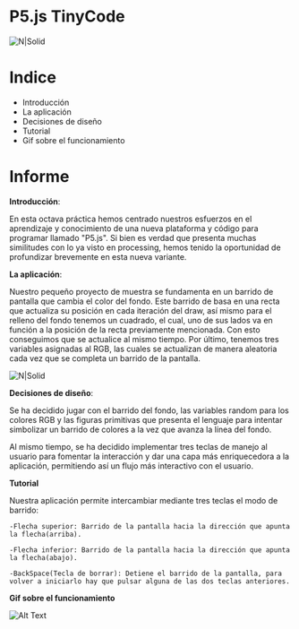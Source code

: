 # P5.js TinyCode

![N|Solid](https://i.gyazo.com/818c382f4fae05309f047120ee4ed15b.png)

# Indice

  - Introducción
  - La aplicación
  - Decisiones de diseño
  - Tutorial
  - Gif sobre el funcionamiento

# Informe

**Introducción**:

En esta octava práctica hemos centrado nuestros esfuerzos en el aprendizaje y conocimiento de una nueva plataforma y código para programar llamado "P5.js". Si bien es verdad que presenta muchas similitudes con lo ya visto en processing, hemos tenido la oportunidad de profundizar brevemente en esta nueva variante.

**La aplicación**:

Nuestro pequeño proyecto de muestra se fundamenta en un barrido de pantalla que cambia el color del fondo.
Este barrido de basa en una recta que actualiza su posición en cada iteración del draw, así mismo para el relleno del fondo tenemos un cuadrado, el cual, uno de sus lados va en función a la posición de la recta previamente mencionada. Con esto conseguimos que se actualice al mismo tiempo.
Por último, tenemos tres variables asignadas al RGB, las cuales se actualizan de manera aleatoria cada vez que se completa un barrido de la pantalla.

![N|Solid](https://i.gyazo.com/99472f119f3cb1f28528eacc4fabd626.png)

**Decisiones de diseño**:

Se ha decidido jugar con el barrido del fondo, las variables random para los colores RGB y las figuras primitivas que presenta el lenguaje para intentar simbolizar un barrido de colores a la vez que avanza la línea del fondo.

Al mismo tiempo, se ha decidido implementar tres teclas de manejo al usuario para fomentar la interacción y dar una capa más enriquecedora a la aplicación, permitiendo así un flujo más interactivo con el usuario.


**Tutorial**

Nuestra aplicación permite intercambiar mediante tres teclas el modo de barrido:

    -Flecha superior: Barrido de la pantalla hacia la dirección que apunta la flecha(arriba).
  
    -Flecha inferior: Barrido de la pantalla hacia la dirección que apunta la flecha(abajo).
  
    -BackSpace(Tecla de borrar): Detiene el barrido de la pantalla, para volver a iniciarlo hay que pulsar alguna de las dos teclas anteriores.


**Gif sobre el funcionamiento**


![Alt Text](https://i.gyazo.com/b0852ee34342d0022a432a8d4ca0d91f.gif)
